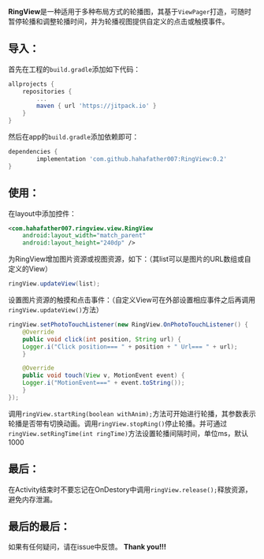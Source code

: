 **RingView**是一种适用于多种布局方式的轮播图，其基于`ViewPager`打造，可随时暂停轮播和调整轮播时间，并为轮播视图提供自定义的点击或触摸事件。

导入：
---
首先在工程的`build.gradle`添加如下代码：
```gradle
allprojects {
	repositories {
		...
		maven { url 'https://jitpack.io' }
	}
}
```
然后在app的`build.gradle`添加依赖即可：
```gradle
dependencies {
        implementation 'com.github.hahafather007:RingView:0.2'
}
```

使用：
---
在layout中添加控件：
```xml
<com.hahafather007.ringview.view.RingView
    android:layout_width="match_parent"
    android:layout_height="240dp" />
```
为RingView增加图片资源或视图资源，如下：（其list可以是图片的URL数组或自定义的View）
```java
ringView.updateView(list);
```
设置图片资源的触摸和点击事件：（自定义View可在外部设置相应事件之后再调用`ringView.updateView()`方法）
```java
ringView.setPhotoTouchListener(new RingView.OnPhotoTouchListener() {
    @Override
    public void click(int position, String url) {
	Logger.i("Click position=== " + position + " Url=== " + url);
    }

    @Override
    public void touch(View v, MotionEvent event) {
	Logger.i("MotionEvent===" + event.toString());
    }
});
```
调用`ringView.startRing(boolean withAnim);`方法可开始进行轮播，其参数表示轮播是否带有切换动画。调用`ringView.stopRing()`停止轮播。并可通过`ringView.setRingTime(int ringTime)`方法设置轮播间隔时间，单位ms，默认1000

最后：
---
在Activity结束时不要忘记在OnDestory中调用`ringView.release();`释放资源，避免内存泄漏。

最后的最后：
--
如果有任何疑问，请在issue中反馈。
**Thank you!!!**
